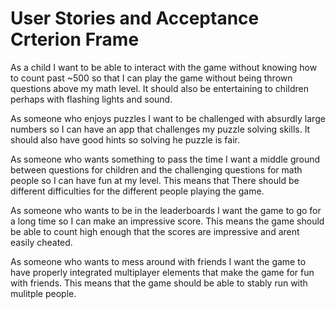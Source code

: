 # User Stories and Acceptance Crterion Frame

As a child I want to be able to interact with the game without knowing how to count past ~500 so that I can play the game without being thrown questions above my math level. It should also be entertaining to children perhaps with flashing lights and sound.

As someone who enjoys puzzles I want to be challenged with absurdly large numbers so I can have an app that challenges my puzzle solving skills. It should also have good hints so solving he puzzle is fair.

As someone who wants something to pass the time I want a middle ground between questions for children and the challenging questions for math people so I can have fun at my level. This means that There should be different difficulties for the different people playing the game.

As someone who wants to be in the leaderboards I want the game to go for a long time so I can make an impressive score. This means the game should be able to count high enough that the scores are impressive and arent easily cheated.

As someone who wants to mess around with friends I want the game to have properly integrated multiplayer elements that make the game for fun with friends. This means that the game should be able to stably run with mulitple people.